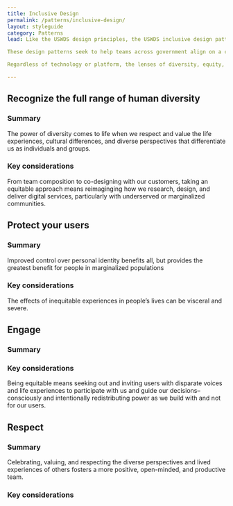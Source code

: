 ```yaml
---
title: Inclusive Design
permalink: /patterns/inclusive-design/
layout: styleguide
category: Patterns
lead: Like the USWDS design principles, the USWDS inclusive design pattern library supports and reflects the guidance codified in the [21st Century IDEA](https://digital.gov/resources/21st-century-integrated-digital-experience-act/) and is in service of the Biden-Harris administration's President's Management Agency (PMA) Priority 2 Executive Order, [Delivering Excellent, Equitable, and Secure Federal Services and Customer Experience](https://www.performance.gov/pma/cx/), Executive Order 13985, [Advancing an Equitable Government](https://www.justice.gov/crt/executive-order-13166) and Executive Order 13166, [Improving Access to Services for People with Limited English Proficiency](https://www.justice.gov/crt/executive-order-13166).

These design patterns seek to help teams across government align on a common goal of creating inclusive, equitable digital experiences the American public expects and deserves, while being respectful of the variety of personal and life experiences the people we serve bring to their experience of the benefits, services, and programs digital teams deliver for all Americans.

Regardless of technology or platform, the lenses of diversity, equity, inclusion, and accessibility reflected within the inclusive design pattern library can help digital teams striving to build a better understanding of the people we serve, engage them in our work, and deliver simple, seamless, and secure customer experiences that meet all of us where we are.

---
```


## Recognize the full range of human diversity

### Summary
The power of diversity comes to life when we respect and value the life experiences, cultural differences, and diverse perspectives that differentiate us as individuals and groups. 

### Key considerations
From team composition to co-designing with our customers, taking an equitable approach means reimaginging how we research, design, and deliver digital services, particularly with underserved or marginalized communities. 

## Protect your users

### Summary
Improved control over personal identity benefits all, but provides the greatest benefit for people in marginalized populations

### Key considerations
The effects of inequitable experiences in people’s lives can be visceral and severe.

## Engage

### Summary

### Key considerations
Being equitable means seeking out and inviting users with disparate voices and life experiences to participate with us and guide our decisions–consciously and intentionally redistributing power as we build with and not for our users.

## Respect

### Summary
Celebrating, valuing, and respecting the diverse perspectives and lived experiences of others fosters a more positive, open-minded, and productive team. 

### Key considerations
